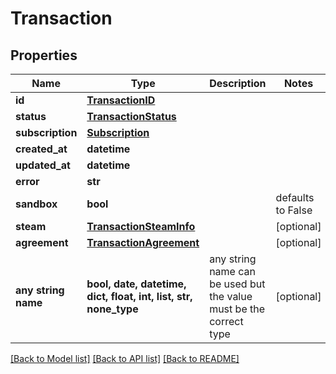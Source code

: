 # Transaction


## Properties
Name | Type | Description | Notes
------------ | ------------- | ------------- | -------------
**id** | [**TransactionID**](TransactionID.md) |  | 
**status** | [**TransactionStatus**](TransactionStatus.md) |  | 
**subscription** | [**Subscription**](Subscription.md) |  | 
**created_at** | **datetime** |  | 
**updated_at** | **datetime** |  | 
**error** | **str** |  | 
**sandbox** | **bool** |  | defaults to False
**steam** | [**TransactionSteamInfo**](TransactionSteamInfo.md) |  | [optional] 
**agreement** | [**TransactionAgreement**](TransactionAgreement.md) |  | [optional] 
**any string name** | **bool, date, datetime, dict, float, int, list, str, none_type** | any string name can be used but the value must be the correct type | [optional]

[[Back to Model list]](../README.md#documentation-for-models) [[Back to API list]](../README.md#documentation-for-api-endpoints) [[Back to README]](../README.md)


